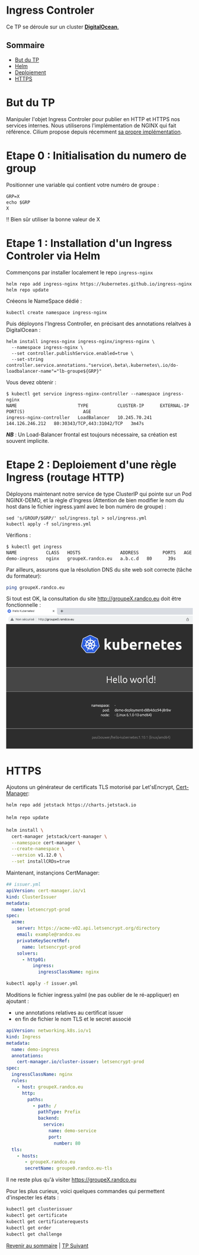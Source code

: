 # Ingress Controler

Ce TP se déroule sur un cluster <ins>**DigitalOcean**<ins>.

## Sommaire
  * [But du TP](#but-du-tp)
  * [Helm](#helm)
  * [Deploiement](#deploiement)
  * [HTTPS](#https)


# But du TP
Manipuler l'objet Ingress Controler pour publier en HTTP et HTTPS nos services internes.
Nous utiliserons l'implémentation de NGINX qui fait référence.
Cilium propose depuis récemment [sa propre implémentation](https://docs.cilium.io/en/stable/network/servicemesh/ingress/). 

# Etape 0 : Initialisation du numero de group

Positionner une variable qui contient votre numéro de groupe :
```shell
GRP=X
echo $GRP
X
```

!! Bien sûr utiliser la bonne valeur de X

# Etape 1 : Installation d'un Ingress Controler via Helm

Commençons par installer localement le repo `ingress-nginx`
```shell
helm repo add ingress-nginx https://kubernetes.github.io/ingress-nginx
helm repo update
```
Créeons le NameSpace dédié :
```shell
kubectl create namespace ingress-nginx
```

Puis déployons l'Ingress Controller, en précisant des annotations relaitves à DigitalOcean :

```shell
helm install ingress-nginx ingress-nginx/ingress-nginx \
  --namespace ingress-nginx \
  --set controller.publishService.enabled=true \
  --set-string controller.service.annotations."service\.beta\.kubernetes\.io/do-loadbalancer-name"="lb-groupe${GRP}"
  ```

Vous devez obtenir :
```shell
$ kubectl get service ingress-nginx-controller --namespace ingress-nginx
NAME                       TYPE           CLUSTER-IP      EXTERNAL-IP       PORT(S)                      AGE
ingress-nginx-controller   LoadBalancer   10.245.70.241   144.126.246.212   80:30343/TCP,443:31042/TCP   3m47s
```

***NB*** : Un Load-Balancer frontal est toujours nécessaire, sa création est souvent implicite.

# Etape 2 : Deploiement d'une règle Ingress (routage HTTP)

Déployons maintenant notre service de type ClusterIP qui pointe sur un Pod NGINX-DEMO, et la règle d'Ingress
(Attention de bien modifier le nom du host dans le fichier ingress.yaml avec le bon numéro de groupe) :

```shell
sed 's/GROUP/$GRP/' sol/ingress.tpl > sol/ingress.yml
kubectl apply -f sol/ingress.yml
```
Vérifions :
```shell
$ kubectl get ingress
NAME           CLASS   HOSTS               ADDRESS         PORTS   AGE
demo-ingress   nginx   groupeX.randco.eu   a.b.c.d   80      39s
```

Par ailleurs, assurons que la résolution DNS du site web soit correcte (tâche du formateur):
```bash
ping groupeX.randco.eu
```
Si tout est OK, la consultation du site http://groupeX.randco.eu doit être fonctionnelle :
![](../img/ingress-groupe0.png)

# HTTPS
Ajoutons un générateur de certificats TLS motorisé par Let'sEncrypt, [Cert-Manager](https://cert-manager.io/):

``` bash
helm repo add jetstack https://charts.jetstack.io

helm repo update

helm install \
  cert-manager jetstack/cert-manager \
  --namespace cert-manager \
  --create-namespace \
  --version v1.12.0 \
  --set installCRDs=true
```

Maintenant, instançions CertManager:

```yaml
## issuer.yml
apiVersion: cert-manager.io/v1
kind: ClusterIssuer
metadata:
  name: letsencrypt-prod
spec:
  acme:
    server: https://acme-v02.api.letsencrypt.org/directory
    email: example@randco.eu
    privateKeySecretRef:
      name: letsencrypt-prod
    solvers:
      - http01:
          ingress:
            ingressClassName: nginx
```

```bash
kubectl apply -f issuer.yml
```

Moditions le fichier ingress.yalml (ne pas oublier de le ré-appliquer) en ajoutant : 
- une annotations relatives au certificat issuer
- en fin de fichier le nom TLS et le secret associé

```yaml
apiVersion: networking.k8s.io/v1
kind: Ingress
metadata:
  name: demo-ingress
  annotations:
    cert-manager.io/cluster-issuer: letsencrypt-prod
spec:
  ingressClassName: nginx
  rules:
    - host: groupeX.randco.eu
      http:
        paths:
          - path: /
            pathType: Prefix
            backend:
              service:
                name: demo-service
                port:
                  number: 80
  tls:
    - hosts:
       - groupeX.randco.eu
       secretName: groupe0.randco.eu-tls
```
Il ne reste plus qu'à visiter https://groupeX.randco.eu

Pour les plus curieux, voici quelques commandes qui permettent d'inspecter les états :

```bash
kubectl get clusterissuer
kubectl get certificate
kubectl get certificaterequests
kubectl get order
kubectl get challenge
```
 

[Revenir au sommaire](../README.md) | [TP Suivant](./TP16.md)
